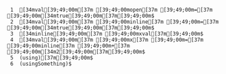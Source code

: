      1	[34mval[39;49;00m[37m [39;49;00mopen[37m [39;49;00m=[37m [39;49;00m[34mtrue[39;49;00m[37m[39;49;00m$
     2	[34mval[39;49;00m[37m [39;49;00minline[37m [39;49;00m=[37m [39;49;00m[34mtrue[39;49;00m[37m[39;49;00m$
     3	[34minline[39;49;00m[37m [39;49;00mxval[37m[39;49;00m$
     4	[34mval[39;49;00m[37m [39;49;00mx[37m [39;49;00m=[37m [39;49;00minline[37m [39;49;00m+[37m [39;49;00m[34m2[39;49;00m[37m[39;49;00m$
     5	(using)[37m[39;49;00m$
     6	(usingSomething)$
